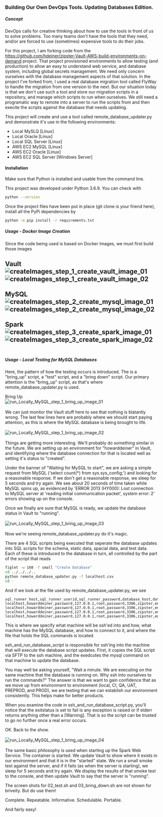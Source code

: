 ### Building Our Own DevOps Tools.  Updating Databases Edition.

##### Concept
DevOps calls for creative thinking about how to use the tools in front of us to solve problems.  Too many teams don't have the tools that they need, and/or are forced to use (sometimes) expensive tools to do their jobs.

For this project, I am forking code from the https://github.com/hdeiner/zipster-Vault-AWS-build-environments-on-demand project.  That project provisioned environments to allow testing (and production) to allow an easy to understand web service, and database system, including global secrets management.  We need only concern ourselves with the database management aspects of that solution.  In the project I've forked from, I used a real database migration tool called FlyWay to handle the migration from one version to the next.  But our situation today is that we don't use such a tool and store our migration scripts in a repository, and manage which scripts to run when ourselves.  We still need a programatic way to remote into a server to run the scripts from and then execite the scripts against the database that needs updating. 

This project will create and use a tool called remote_database_updater.py and demonstrate it's use in the following environments:
<ul>
<li>Local MySLQ [Linux]</li>
<li>Local Oracle [Linux]</li>
<li>Local SQL Server [Linux]</li>
<li>AWS EC2 MySQL [Linux]</li>
<li>AWS EC2 Oracle [Linux]</li>
<li>AWS EC2 SQL Server [Windows Server]</li>
</ul>

#### Installation
Make sure that Python is installed and usable from the command line.

This project was developed under Python 3.6.9.  You can check with
```bash
python --version
```

Once the project files have been put in place (git clone is your friend here), install all the PyPi dependencies by
```bash
python -m pip install -r requirements.txt
```

##### Usage - Docker Image Creation
Since the code being used is based on Docker Images, we must first build those images

Vault
<BR />
![createImages_step_1_create_vault_image_01](assets/createImages_step_1_create_vault_image_01.png)\
![createImages_step_1_create_vault_image_02](assets/createImages_step_1_create_vault_image_02.png)\
<BR />
MySQL
<BR />
![createImages_step_2_create_mysql_image_01](assets/createImages_step_2_create_mysql_image_01.png)\
![createImages_step_2_create_mysql_image_02](assets/createImages_step_2_create_mysql_image_01.png)\
<BR />
Spark
![createImages_step_3_create_spark_image_01](assets/createImages_step_3_create_spark_image_01.png)\
![createImages_step_3_create_spark_image_02](assets/createImages_step_3_create_spark_image_02.png)\
<BR/>
---
##### Usage - Local Testing for MySQL Databases
Here, the pattern of how the testing occurs is introduced.  The is a "bring_up" script, a "test" script, and a "bring down" script.  Our primary attention is the "bring_up" script, as that's where remote_database_updater.py is used.

Bring Up
<BR/>
![run_Locally_MySQL_step_1_bring_up_image_01](assets/run_Locally_MySQL_step_1_bring_up_image_01.png)\
<BR/>
We can just monitor the Vault stuff here to see that nothing is blatantly wrong.  The last few lines here are probably where we should start paying attention, as this is where the MySQL database is being brought to life.
<BR/><BR/>
![run_Locally_MySQL_step_1_bring_up_image_02](assets/run_Locally_MySQL_step_1_bring_up_image_02.png)\
<BR/>
Things are getting more interesting.  We'll probably do something similar in the future.  We are setting up an environment for "howarddeiner" in Vault, and identifying where the database connection for that is located well as setting it's status to "created".

Under the banner of "Waiting for MySQL to start", we are asking a simple request from MySQL ('select count(*) from sys.sys_config;') and looking for a reasonable response.  If we don't get a reasonable response, we sleep for 5 seconds and try again.  We see about 20 seconds of time taken while MySQL spins up, as evidenced by 'ERROR 2013 (HY000): Lost connection to MySQL server at 'reading initial communication packet', system error: 2' errors showing up on the console.

Once we finally are sure that MySQL is ready, we update the database status in Vault to "running".
<BR/><BR/>
![run_Locally_MySQL_step_1_bring_up_image_03](assets/run_Locally_MySQL_step_1_bring_up_image_03.png)\
<BR/>
Now we're seeing remote_database_updater.py do it's magic.

There are 4 SQL scripts being executed that seperate the database updates into SQL scripts for the schema, static data, spacial data, and test data.  Each of these is introduced to the database in turn, all controlled by the part of the script that reads
```bash
figlet -w 160 -f small "Create Database"
cd ../../../..
python remote_database_updater.py -f localhost.csv
cd -
```
And if we look at the file used by remote_database_updater.py, we see
```console
sql_runner_host,sql_runner_userid,sql_runner_password,database_host,database_userid,database_password,port,database,sql_script_to_run
localhost,howarddeiner,password,127.0.0.1,root,password,3306,zipster,environment_creators/src/sql/V1_1__Zipcode_Schema.sql
localhost,howarddeiner,password,127.0.0.1,root,password,3306,zipster,environment_creators/src/sql/V1_2__Zipcode_Static_Data.sql
localhost,howarddeiner,password,127.0.0.1,root,password,3306,zipster,environment_creators/src/sql/V2_1__Add_Spatial_Data.sql
localhost,howarddeiner,password,127.0.0.1,root,password,3306,zipster,environment_creators/src/sql/V3_1__Zipcode_Test_Data.sql
```
This is where we specify what machine will be ssh'ed into and how, what machine has the MySQL database, and how to connect to it, and where the file that holds the SQL commands is located.

ssh_and_run_database_script is responsible for ssh'ing into the machine that will execute the database script updates.  First, it copies the SQL script via SFTP to the ssh machine, and the exedcutes the mysql command on that machine to update the database.

You may well be asking yourself, "Wait a minute.  We are executing on the same machine that the database is running on.  Why ssh into ourselves to run the commands?"  The answer is that we want to gain confidence that as we move up from environment to environment (local, CI, QA, UAT, PREPROD, and PROD), we are testing that we can establish our environment consistently.  This helps make for better products.

When you examine the code in ssh_and_run_database_script.py, you'll notice that the exitstatus is set to fail is any exception is raised or if stderr returns anything other than a [Warning].  That is so the script can be trusted to go no further once a real error occurs.

OK.  Back to the show.
<BR/><BR/>
![run_Locally_MySQL_step_1_bring_up_image_04](assets/run_Locally_MySQL_step_1_bring_up_image_04.png)\
<BR/>
The same basic philosophy is used when starting up the Spark Web Service.  The container is started.  We update Vault to show where it exists in our environment and that it is in the "started" state.  We run a small smoke test against the server, and if it fails (as when the server is starting), we sleep for 5 seconds and try again.  We display the results of that smoke test to the console, and then update Vault to say that the server is "running".

The screen shots for 02_test.sh and 03_bring_down.sh are not shown for briveity.  But do use them!

Complete.  Repeatable.  Informative.  Schedulable.  Portable.

And fairly easy!
<BR/>
